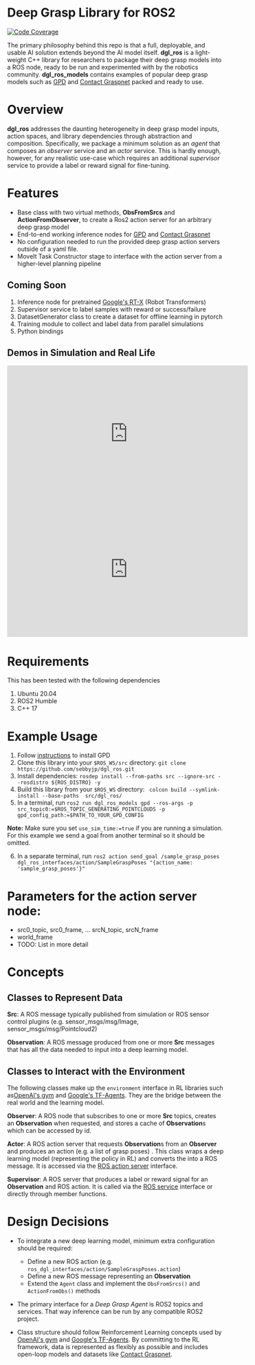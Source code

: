 # Deep Grasp Library for ROS2

[![Code Coverage](https://codecov.io/gh/ros-planning/sebbyjp/dgl_ros/branch/main/graph/badge.svg?token=9225d677-c4f2-4607-a9dd-8c22446f13bc)](https://codecov.io/gh/sebbyjp/dgl_ros)

The primary philosophy behind this repo is that a full, deployable, and
usable AI solution extends beyond the AI model itself. **dgl_ros** is a light-weight C++ library for researchers to package their
deep grasp models into a ROS node, ready to be run and experimented with by the robotics community. **dgl_ros_models** contains examples of popular deep grasp models such as [GPD](https://github.com/atenpas/gpd) and
[Contact Graspnet](https://github.com/NVlabs/contact_graspnet) packed and ready to use.

# Overview
**dgl_ros** addresses the daunting heterogeneity in deep grasp model inputs, action spaces, and library dependencies through abstraction and composition. Specifically, we package a minimum solution as an *agent* that composes an *observer* service and an *actor* service. This is hardly enough, however, for any realistic use-case which requires an additional *supervisor* service to provide a label or reward signal for fine-tuning.

# Features
- Base class with two virtual methods, **ObsFromSrcs** and **ActionFromObserver**, to create a Ros2 action server for an arbitrary deep grasp model
- End-to-end working inference nodes for [GPD](https://github.com/atenpas/gpd) and
[Contact Graspnet](https://github.com/NVlabs/contact_graspnet)
- No configuration needed to run the provided deep grasp action servers outside of a yaml file.
- MoveIt Task Constructor stage to interface with the action server from a higher-level planning pipeline


## Coming Soon
1. Inference node for pretrained [Google's RT-X](https://robotics-transformer-x.github.io/) (Robot Transformers) 
2. Supervisor service to label samples with reward or success/failure 
3. DatasetGenerator class to create a dataset for offline learning in pytorch
4. Training module to collect and label data from parallel simulations
5. Python bindings

## Demos in Simulation and Real Life
<iframe width="560" height="315" src="https://www.youtube.com/embed/IMWCQYi5f5I?si=YJP1FD8orh7pKEAY" title="YouTube video player" frameborder="0" allow="accelerometer; autoplay; clipboard-write; encrypted-media; gyroscope; picture-in-picture; web-share" allowfullscreen></iframe>

<iframe width="560" height="315" src="https://www.youtube.com/embed/3lCs003SFpo?si=53M_dCZ1zpryMCQY" title="YouTube video player" frameborder="0" allow="accelerometer; autoplay; clipboard-write; encrypted-media; gyroscope; picture-in-picture; web-share" allowfullscreen></iframe>

# Requirements
This has been tested with the following dependencies
1. Ubuntu 20.04
2. ROS2 Humble
3. C++ 17

# Example Usage
1. Follow [instructions](https://github.com/atenpas/gpd) to install GPD
2. Clone this library into your `$ROS_WS/src` directory: `git clone https://github.com/sebbyjp/dgl_ros.git`
3. Install dependencies: `rosdep install --from-paths src --ignore-src --rosdistro ${ROS_DISTRO} -y`
4. Build this library from your `$ROS_WS` directory: ` colcon build --symlink-install --base-paths  src/dgl_ros/`
5. In a terminal, run `ros2 run dgl_ros_models gpd --ros-args -p src_topic0:=$ROS_TOPIC_GENERATING_POINTCLOUDS -p gpd_config_path:=$PATH_TO_YOUR_GPD_CONFIG`

**Note:** Make sure you set `use_sim_time:=true` if you are running a simulation. For this example we send a goal from another terminal
so it should be omitted.

6. In a separate terminal, run `ros2 action send_goal /sample_grasp_poses dgl_ros_interfaces/action/SampleGraspPoses "{action_name: 'sample_grasp_poses'}"`

# Parameters for the action server node:
- src0_topic, src0_frame, ... srcN_topic, srcN_frame
- world_frame
- TODO: List in more detail


# Concepts
## Classes to Represent Data
**Src**: A ROS message typically published from simulation or ROS sensor control plugins (e.g. sensor_msgs/msg/Image, sensor_msgs/msg/Pointcloud2)

**Observation**: A ROS message produced from one or more **Src** messages that has all the data needed to input into a deep learning model.

## Classes to Interact with the Environment 
The following classes make up the `environment` interface in RL libraries such as[OpenAI's gym](https://gymnasium.farama.org/) and [Google's TF-Agents](https://github.com/tensorflow/agents). They are the bridge between the real world and the learning model.

**Observer**: A ROS node that subscribes to one or more **Src** topics, creates an **Observation** when requested, and stores a cache of **Observation**s which can be accessed by id.

**Actor**: A ROS action server that requests **Observation**s from an **Observer** and produces an action (e.g. a list of grasp poses) . This class wraps a
deep learning model (representing the policy in RL) and converts the into a ROS message. It is accessed via the [ROS action server](https://design.ros2.org/articles/actions.html) interface.

**Supervisor**: A ROS server that produces a label or reward signal for an **Observation** and ROS action. It is called
via the [ROS service](https://docs.ros.org/en/humble/Tutorials/Beginner-CLI-Tools/Understanding-ROS2-Services/Understanding-ROS2-Services.html) interface or directly through member functions. 


# Design Decisions
- To integrate a new deep learning model, minimum extra configuration should be required:
    - Define a new ROS action (e.g. `ros_dgl_interfaces/action/SampleGraspPoses.action`)
    - Define a new ROS message representing an **Observation**
    - Extend the `Agent` class and implement the `ObsFromSrcs()` and `ActionFromObs()` methods

- The primary interface for a *Deep Grasp Agent* is ROS2 topics and services. That way inference can be run by any compatible ROS2 project.

- Class structure should follow Reinforcement Learning concepts used by [OpenAI's gym](https://gymnasium.farama.org/) and [Google's TF-Agents](https://github.com/tensorflow/agents). By committing to the RL framework, data is represented
as flexibly as possible and includes open-loop models and datasets like [Contact Graspnet](https://github.com/NVlabs/contact_graspnet).



